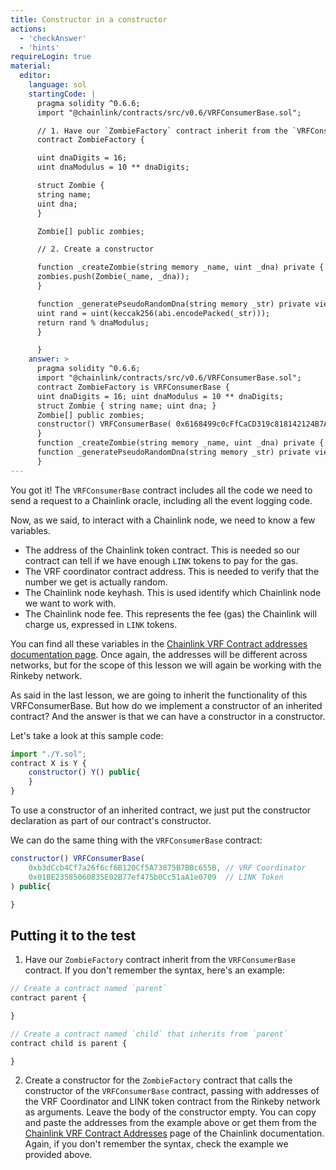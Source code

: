 ```yaml
---
title: Constructor in a constructor
actions:
  - 'checkAnswer'
  - 'hints'
requireLogin: true
material:
  editor:
    language: sol
    startingCode: |
      pragma solidity ^0.6.6;
      import "@chainlink/contracts/src/v0.6/VRFConsumerBase.sol";

      // 1. Have our `ZombieFactory` contract inherit from the `VRFConsumerBase` contract
      contract ZombieFactory {

      uint dnaDigits = 16;
      uint dnaModulus = 10 ** dnaDigits;

      struct Zombie {
      string name;
      uint dna;
      }

      Zombie[] public zombies;

      // 2. Create a constructor

      function _createZombie(string memory _name, uint _dna) private {
      zombies.push(Zombie(_name, _dna));
      }

      function _generatePseudoRandomDna(string memory _str) private view returns (uint) {
      uint rand = uint(keccak256(abi.encodePacked(_str)));
      return rand % dnaModulus;
      }

      }
    answer: >
      pragma solidity ^0.6.6;
      import "@chainlink/contracts/src/v0.6/VRFConsumerBase.sol";
      contract ZombieFactory is VRFConsumerBase {
      uint dnaDigits = 16; uint dnaModulus = 10 ** dnaDigits;
      struct Zombie { string name; uint dna; }
      Zombie[] public zombies;
      constructor() VRFConsumerBase( 0x6168499c0cFfCaCD319c818142124B7A15E857ab, // VRF Coordinator 0x01BE23585060835E02B77ef475b0Cc51aA1e0709  // LINK Token ) public{
      }
      function _createZombie(string memory _name, uint _dna) private { zombies.push(Zombie(_name, _dna)); }
      function _generatePseudoRandomDna(string memory _str) private view returns (uint) { uint rand = uint(keccak256(abi.encodePacked(_str))); return rand % dnaModulus; }
      }
---
```



You got it! The `VRFConsumerBase` contract includes all the code we need to send a request to a Chainlink oracle, including all the event logging code.

Now, as we said, to interact with a Chainlink node, we need to know a few variables.

- The address of the Chainlink token contract. This is needed so our contract can tell if we have enough `LINK` tokens to pay for the gas.
- The VRF coordinator contract address. This is needed to verify that the number we get is actually random.
- The Chainlink node keyhash. This is used identify which Chainlink node we want to work with.
- The Chainlink node fee. This represents the fee (gas) the Chainlink will charge us, expressed in `LINK` tokens.


You can find all these variables in the <a href="https://docs.chain.link/docs/vrf-contracts/" target="_blank">Chainlink VRF Contract addresses documentation page</a>. Once again, the addresses will be different across networks, but for the scope of this lesson we will again be working with the Rinkeby network.


As said in the last lesson, we are going to inherit the functionality of this VRFConsumerBase. But how do we implement a constructor of an inherited contract? And the answer is that we can have a constructor in a constructor.

Let's take a look at this sample code:

```javascript
import "./Y.sol";
contract X is Y {
    constructor() Y() public{
    }
}
```

To use a constructor of an inherited contract, we just put the constructor declaration as part of our contract's constructor.

We can do the same thing with the `VRFConsumerBase` contract:

```javascript
constructor() VRFConsumerBase(
    0xb3dCcb4Cf7a26f6cf6B120Cf5A73875B7BBc655B, // VRF Coordinator
    0x01BE23585060835E02B77ef475b0Cc51aA1e0709  // LINK Token
) public{

}
```

## Putting it to the test

1. Have our `ZombieFactory` contract inherit from the `VRFConsumerBase` contract. If you don't remember the syntax, here's an example:

  ```javascript
  // Create a contract named `parent`
  contract parent {

  }

  // Create a contract named `child` that inherits from `parent`
  contract child is parent {

  }
  ```

2. Create a constructor for the `ZombieFactory` contract that calls the constructor of the `VRFConsumerBase` contract, passing with addresses of the VRF Coordinator and LINK token contract from the Rinkeby network as arguments. Leave the body of the constructor empty. You can copy and paste the addresses from the example above or get them from the <a href="https://docs.chain.link/docs/vrf-contracts/#rinkeby" target="_blank">Chainlink VRF Contract Addresses</a> page of the Chainlink documentation. Again, if you don't remember the syntax, check the example we provided above.



